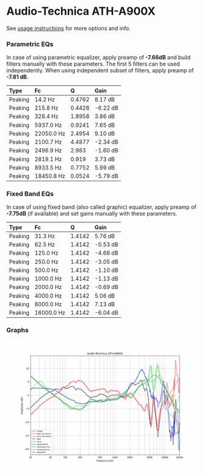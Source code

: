 # Audio-Technica ATH-A900X
See [usage instructions](https://github.com/jaakkopasanen/AutoEq#usage) for more options and info.

### Parametric EQs
In case of using parametric equalizer, apply preamp of **-7.66dB** and build filters manually
with these parameters. The first 5 filters can be used independently.
When using independent subset of filters, apply preamp of **-7.81 dB**.

| Type    | Fc         |      Q | Gain     |
|:--------|:-----------|:-------|:---------|
| Peaking | 14.2 Hz    | 0.4762 | 8.17 dB  |
| Peaking | 215.8 Hz   | 0.4428 | -6.22 dB |
| Peaking | 328.4 Hz   | 1.8958 | 3.86 dB  |
| Peaking | 5937.0 Hz  | 0.9241 | 7.65 dB  |
| Peaking | 22050.0 Hz | 2.4954 | 9.10 dB  |
| Peaking | 2100.7 Hz  | 4.4877 | -2.34 dB |
| Peaking | 2496.9 Hz  | 2.983  | -1.60 dB |
| Peaking | 2819.1 Hz  | 0.919  | 3.73 dB  |
| Peaking | 8933.5 Hz  | 0.7752 | 5.99 dB  |
| Peaking | 18450.8 Hz | 0.0524 | -5.79 dB |

### Fixed Band EQs
In case of using fixed band (also called graphic) equalizer, apply preamp of **-7.75dB**
(if available) and set gains manually with these parameters.

| Type    | Fc         |      Q | Gain     |
|:--------|:-----------|:-------|:---------|
| Peaking | 31.3 Hz    | 1.4142 | 5.76 dB  |
| Peaking | 62.5 Hz    | 1.4142 | -0.53 dB |
| Peaking | 125.0 Hz   | 1.4142 | -4.68 dB |
| Peaking | 250.0 Hz   | 1.4142 | -3.05 dB |
| Peaking | 500.0 Hz   | 1.4142 | -1.10 dB |
| Peaking | 1000.0 Hz  | 1.4142 | -1.13 dB |
| Peaking | 2000.0 Hz  | 1.4142 | -0.69 dB |
| Peaking | 4000.0 Hz  | 1.4142 | 5.06 dB  |
| Peaking | 8000.0 Hz  | 1.4142 | 7.13 dB  |
| Peaking | 16000.0 Hz | 1.4142 | -6.04 dB |

### Graphs
![](./Audio-Technica%20ATH-A900X.png)
